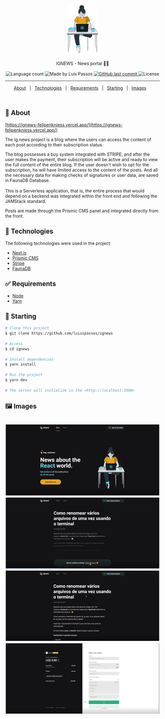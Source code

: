 <h1 align="center">

<img src="https://raw.githubusercontent.com/luisspassos/ignews/main/public/images/avatar.svg" alt="ignews" width="100px"/>

</h1>

<p align="center">
  IGNEWS - News portal 📰🚀
  <br>
  <br>

  <img alt="Language count" src="https://img.shields.io/github/repo-size/luisspassos/ignews"/>
  
  <img alt="Made by Luís Passos" src="https://img.shields.io/badge/made%20by-luisspassos-%237519C1">
  
  <a href="https://github.com/luisspassos/ignews/commits/main">
    <img alt="GitHub last commit" src="https://img.shields.io/github/last-commit/luisspassos/ignews">
  </a>

  <img alt="License" src="https://img.shields.io/github/license/luisspassos/ignews">
</p>

---

<p align="center">
  <a href="#dart-about">About</a> &#xa0; | &#xa0; 
  <a href="#rocket-technologies">Technologies</a> &#xa0; | &#xa0;
  <a href="#white_check_mark-requirements">Requirements</a> &#xa0; | &#xa0;
  <a href="#checkered_flag-starting">Starting</a> &#xa0; | &#xa0;
  <a href="#framed_picture-images">Images</a> &#xa0; &#xa0;
</p>

<br>

## :dart: About ##

[https://ignews-felipenkniess.vercel.app/](https://ignews-felipenkniess.vercel.app/)

The ig.news project is a blog where the users can access the content of each post according to their subscription status.

The blog possesses a buy system integrated with STRIPE, and after the user makes the payment, their subscription will be active and ready to view the full content of the entire blog. If the user doesn't wish to opt for the subscription, he will have limited access to the content of the posts. And all the necessary data for making checks of signatures or user data, are saved in FaunaDB Database. 
<br>
<br>
This is a Serverless application, that is, the entire process that would depend on a backend was integrated within the front end and following the JAMStack standard.

Posts are made through the Prismic CMS panel and integrated directly from the front.


## :rocket: Technologies ##

The following technologies were used in the project:

- [Next.js](https://nextjs.org/)
- [Prismic CMS](https://prismic.io/)
- [Stripe](https://stripe.com/)
- [FaunaDB](https://fauna.com/)

## :white_check_mark: Requirements ##

- [Node](https://nodejs.org/en/)
- [Yarn](https://yarnpkg.com/lang/en/)

## :checkered_flag: Starting ##

```bash
# Clone this project
$ git clone https://github.com/luisspassos/ignews

# Access
$ cd ignews

# Install dependencies
$ yarn install

# Run the project
$ yarn dev

# The server will initialize in the <http://localhost:3000>
```
## :framed_picture: Images ##

<h1 align="center">
    <img alt = "Web app" src = "./.github/image-01.png" width = "500px" />
    <img alt = "Web app" src = "./.github/image-02.png" width = "500px" />
    <img alt = "Web app" src = "./.github/image-03.png" width = "500px" />
    <img alt = "Web app" src = "./.github/image-04.png" width = "500px" />
</h1>
